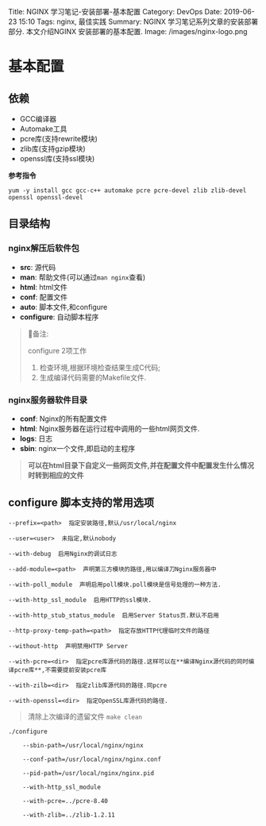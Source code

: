 Title: NGINX 学习笔记-安装部署-基本配置
Category: DevOps
Date: 2019-06-23 15:10
Tags: nginx, 最佳实践
Summary: NGINX 学习笔记系列文章的安装部署部分. 本文介绍NGINX 安装部署的基本配置.
Image: /images/nginx-logo.png

# 基本配置

## 依赖

- GCC编译器
- Automake工具
- pcre库(支持rewrite模块)
- zlib库(支持gzip模块)
- openssl库(支持ssl模块)

**参考指令**

`yum -y install gcc gcc-c++ automake pcre pcre-devel zlib zlib-devel openssl openssl-devel`

## 目录结构

### nginx解压后软件包

- **src**: 源代码
- **man**: 帮助文件(可以通过`man nginx`查看)
- **html**: html文件
- **conf**: 配置文件
- **auto**: 脚本文件,和configure
- **configure**: 自动脚本程序

> :notebook:备注:
>
> configure 2项工作
>
> 1. 检查环境,根据环境检查结果生成C代码;
> 2. 生成编译代码需要的Makefile文件.
>

### nginx服务器软件目录

- **conf**: Nginx的所有配置文件
- **html**: Nginx服务器在运行过程中调用的一些html网页文件.
- **logs**: 日志
- **sbin**: nginx一个文件,即启动的主程序

> **可以在html目录下自定义一些网页文件,并在配置文件中配置发生什么情况时转到相应的文件**

## configure 脚本支持的常用选项

```
--prefix=<path>  指定安装路径,默认/usr/local/nginx

--user=<user>  未指定,默认nobody

--with-debug  启用Nginx的调试日志

--add-module=<path>  声明第三方模块的路径,用以编译刀Nginx服务器中

--with-poll_module  声明启用poll模块.poll模块是信号处理的一种方法.

--with-http_ssl_module  启用HTTP的ssl模块.

--with-http_stub_status_module  启用Server Status页.默认不启用

--http-proxy-temp-path=<path>  指定存放HTTP代理临时文件的路径

--without-http  声明禁用HTTP Server

--with-pcre=<dir>  指定pcre库源代码的路径.这样可以在**编译Nginx源代码的同时编译pcre库**,不需要提前安装pcre库

--with-zilb=<dir>  指定zlib库源代码的路径.同pcre

--with-openssl=<dir>  指定OpenSSL库源代码的路径.

```

> 清除上次编译的遗留文件 `make clean`

```shell
./configure

    --sbin-path=/usr/local/nginx/nginx

    --conf-path=/usr/local/nginx/nginx.conf

    --pid-path=/usr/local/nginx/nginx.pid

    --with-http_ssl_module

    --with-pcre=../pcre-8.40

    --with-zlib=../zlib-1.2.11

```
